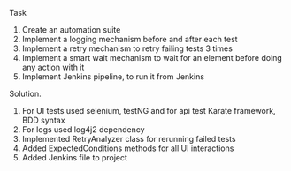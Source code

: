 Task
1. Create an automation suite
2. Implement a logging mechanism before and after each test
3. Implement a retry mechanism to retry failing tests 3 times
4. Implement a smart wait mechanism to wait for an element before doing any action with it
5. Implement Jenkins pipeline, to run it from Jenkins

Solution.
1. For UI tests used selenium, testNG and for api test Karate framework, BDD syntax
2. For logs used log4j2 dependency
3. Implemented RetryAnalyzer class for rerunning failed tests
4. Added ExpectedConditions methods for all UI interactions
5. Added Jenkins file to project
